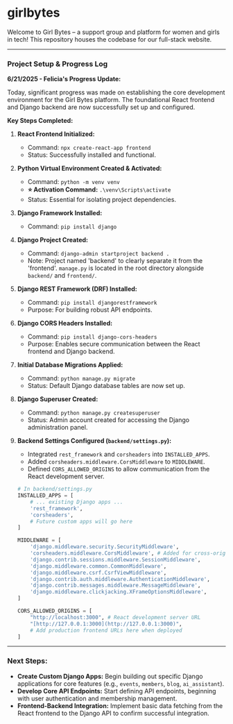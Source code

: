 # girlbytes

Welcome to Girl Bytes – a support group and platform for women and girls in tech! This repository houses the codebase for our full-stack website.

---

### **Project Setup & Progress Log**

**6/21/2025 - Felicia's Progress Update:**

Today, significant progress was made on establishing the core development environment for the Girl Bytes platform. The foundational React frontend and Django backend are now successfully set up and configured.

**Key Steps Completed:**

1.  **React Frontend Initialized:**
    * Command: `npx create-react-app frontend`
    * Status: Successfully installed and functional.

2.  **Python Virtual Environment Created & Activated:**
    * Command: `python -m venv venv`
    * **⭐ Activation Command:** `.\venv\Scripts\activate`
    * Status: Essential for isolating project dependencies.

3.  **Django Framework Installed:**
    * Command: `pip install django`

4.  **Django Project Created:**
    * Command: `django-admin startproject backend .`
    * Note: Project named 'backend' to clearly separate it from the 'frontend'. `manage.py` is located in the root directory alongside `backend/` and `frontend/`.

5.  **Django REST Framework (DRF) Installed:**
    * Command: `pip install djangorestframework`
    * Purpose: For building robust API endpoints.

6.  **Django CORS Headers Installed:**
    * Command: `pip install django-cors-headers`
    * Purpose: Enables secure communication between the React frontend and Django backend.

7.  **Initial Database Migrations Applied:**
    * Command: `python manage.py migrate`
    * Status: Default Django database tables are now set up.

8.  **Django Superuser Created:**
    * Command: `python manage.py createsuperuser`
    * Status: Admin account created for accessing the Django administration panel.

9.  **Backend Settings Configured (`backend/settings.py`):**
    * Integrated `rest_framework` and `corsheaders` into `INSTALLED_APPS`.
    * Added `corsheaders.middleware.CorsMiddleware` to `MIDDLEWARE`.
    * Defined `CORS_ALLOWED_ORIGINS` to allow communication from the React development server.

    ```python
    # In backend/settings.py
    INSTALLED_APPS = [
        # ... existing Django apps ...
        'rest_framework',
        'corsheaders',
        # Future custom apps will go here
    ]

    MIDDLEWARE = [
        'django.middleware.security.SecurityMiddleware',
        'corsheaders.middleware.CorsMiddleware', # Added for cross-origin requests
        'django.contrib.sessions.middleware.SessionMiddleware',
        'django.middleware.common.CommonMiddleware',
        'django.middleware.csrf.CsrfViewMiddleware',
        'django.contrib.auth.middleware.AuthenticationMiddleware',
        'django.contrib.messages.middleware.MessageMiddleware',
        'django.middleware.clickjacking.XFrameOptionsMiddleware',
    ]

    CORS_ALLOWED_ORIGINS = [
        "http://localhost:3000", # React development server URL
        "[http://127.0.0.1:3000](http://127.0.0.1:3000)",
        # Add production frontend URLs here when deployed
    ]
    ```

---

### **Next Steps:**

* **Create Custom Django Apps:** Begin building out specific Django applications for core features (e.g., `events`, `members`, `blog`, `ai_assistant`).
* **Develop Core API Endpoints:** Start defining API endpoints, beginning with user authentication and membership management.
* **Frontend-Backend Integration:** Implement basic data fetching from the React frontend to the Django API to confirm successful integration.